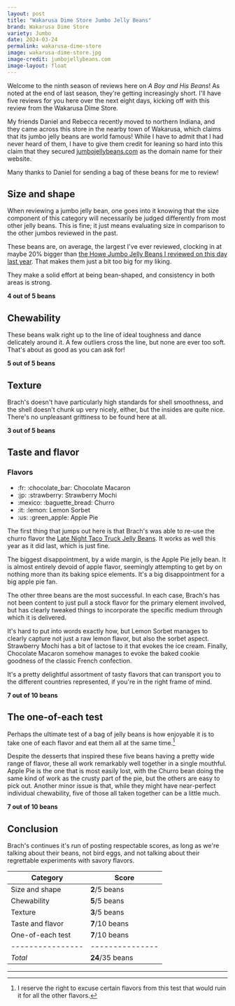 ```yaml
---
layout: post
title: "Wakarusa Dime Store Jumbo Jelly Beans"
brand: Wakarusa Dime Store
variety: Jumbo
date: 2024-03-24
permalink: wakarusa-dime-store
image: wakarusa-dime-store.jpg
image-credit: jumbojellybeans.com
image-layout: float
---
```



Welcome to the ninth season of reviews here on <cite>A Boy and His Beans</cite>!
As noted at the end of last season, they're getting increasingly short.
I'll have five reviews for you here over the next eight days,
kicking off with this review from the Wakarusa Dime Store.

My friends Daniel and Rebecca recently moved to northern Indiana,
and they came across this store in the nearby town of Wakarusa,
which claims that its jumbo jelly beans are world famous!
While I have to admit that I had never heard of them,
I have to give them credit for leaning so hard into this claim
that they secured [jumbojellybeans.com](https://www.jumbojellybeans.com/)
as the domain name for their website.

Many thanks to Daniel for sending a bag of these beans for me to review!


## Size and shape

When reviewing a jumbo jelly bean, one goes into it knowing that
the size component of this category will necessarily be
judged differently from most other jelly beans.
This is fine; it just means evaluating size in comparison to
the other jumbos reviewed in the past.

These beans are, on average, the largest I've ever reviewed,
clocking in at maybe 20% bigger than
[the Howe Jumbo Jelly Beans I reviewed on this day last year](/howe-jumbo-jelly-beans).
That makes them just a bit too big for my liking.

They make a solid effort at being bean-shaped,
and consistency in both areas is strong.

**4 out of 5 beans**


## Chewability

These beans walk right up to the line of ideal toughness
and dance delicately around it.
A few outliers cross the line, but none are ever too soft.
That's about as good as you can ask for!

**5 out of 5 beans**


## Texture

Brach's doesn't have particularly high standards for shell smoothness,
and the shell doesn't chunk up very nicely, either,
but the insides are quite nice.
There's no unpleasant grittiness to be found here at all.

**3 out of 5 beans**


## Taste and flavor

<div class="inset">
    <h3>Flavors</h3>
    <ul class="emoji-list">
        <li>:fr: :chocolate_bar: Chocolate Macaron</li>
        <li>:jp: :strawberry: Strawberry Mochi</li>
        <li>:mexico: :baguette_bread: Churro</li>
        <li>:it: :lemon: Lemon Sorbet</li>
        <li>:us: :green_apple: Apple Pie</li>
    </ul>
</div>

The first thing that jumps out here is that Brach's was able to re-use the
churro flavor the [Late Night Taco Truck Jelly Beans](/brachs-taco-truck).
It works as well this year as it did last, which is just fine.

The biggest disappointment, by a wide margin, is the Apple Pie jelly bean.
It is almost entirely devoid of apple flavor,
seemingly attempting to get by on nothing more than its baking spice elements.
It's a big disappointment for a big apple pie fan.

The other three beans are the most successful.
In each case, Brach's has not been content to just pull a stock flavor
for the primary element involved, but has clearly tweaked things
to incorporate the specific medium through which it is delivered.

It's hard to put into words exactly how, but
Lemon Sorbet manages to clearly capture not just a raw lemon flavor,
but also the sorbet aspect.
Strawberry Mochi has a bit of lactose to it that evokes the ice cream.
Finally, Chocolate Macaron somehow manages to evoke the baked cookie goodness
of the classic French confection.

It's a pretty delightful assortment of tasty flavors
that can transport you to the different countries represented,
if you're in the right frame of mind.

**7 out of 10 beans**


## The one-of-each test

Perhaps the ultimate test of a bag of jelly beans is how enjoyable it is
to take one of each flavor and eat them all at the same time.[^1]

Despite the desserts that inspired these five beans
having a pretty wide range of flavor,
these all work remarkably well together in a single mouthful.
Apple Pie is the one that is most easily lost,
with the Churro bean doing the same kind of work as the crusty part of the pie,
but the others are easy to pick out.
Another minor issue is that,
while they might have near-perfect individual chewability,
five of those all taken together can be a little much.

**7 out of 10 beans**


## Conclusion

Brach's continues it's run of posting respectable scores,
as long as we're talking about their beans, not bird eggs,
and not talking about their regrettable experiments with savory flavors.

Category         | Score
---------------- | ---------------
Size and shape   | **2**/5 beans
Chewability      | **5**/5 beans
Texture          | **3**/5 beans
Taste and flavor | **7**/10 beans
One-of-each test | **7**/10 beans
---------------- | ---------------
_Total_          | **24**/35 beans

---

[^1]: I reserve the right to excuse certain flavors from this test that would ruin it for all the other flavors.
